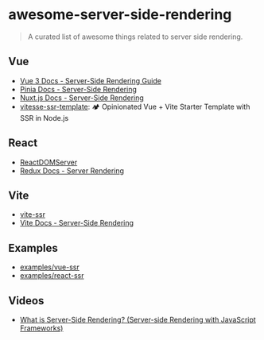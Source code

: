 # awesome-server-side-rendering

> A curated list of awesome things related to server side rendering.

## Vue

- [Vue 3 Docs - Server-Side Rendering Guide](https://v3.vuejs.org/guide/ssr/introduction.html#what-is-server-side-rendering-ssr)
- [Pinia Docs - Server-Side Rendering](https://pinia.esm.dev/ssr/)
- [Nuxt.js Docs - Server-Side Rendering](https://nuxtjs.org/docs/concepts/server-side-rendering/)
- [vitesse-ssr-template](https://github.com/frandiox/vitesse-ssr-template): 🏕 Opinionated Vue + Vite Starter Template with SSR in Node.js

## React

- [ReactDOMServer](https://reactjs.org/docs/react-dom-server.html)
- [Redux Docs - Server Rendering](https://redux.js.org/usage/server-rendering)

## Vite

- [vite-ssr](https://github.com/frandiox/vite-ssr)
- [Vite Docs - Server-Side Rendering](https://vitejs.dev/guide/ssr.html)

## Examples

- [examples/vue-ssr](examples/vue-ssr)
- [examples/react-ssr](examples/react-ssr)

## Videos

- [What is Server-Side Rendering? (Server-side Rendering with JavaScript Frameworks)](https://www.youtube.com/watch?v=GQzn7XRdzxY&ab_channel=Firebase)
